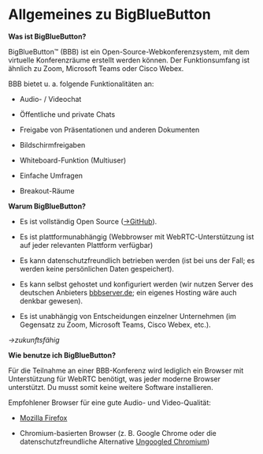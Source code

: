 Allgemeines zu BigBlueButton
============================

**Was ist BigBlueButton?**

BigBlueButton™ (BBB) ist ein Open-Source-Webkonferenzsystem, mit dem virtuelle Konferenzräume erstellt werden können. Der Funktionsumfang ist ähnlich zu Zoom, Microsoft Teams oder Cisco Webex.

BBB bietet u.&#x00A0;a. folgende Funktionalitäten an:

-   Audio- / Videochat

-   Öffentliche und private Chats

-   Freigabe von Präsentationen und anderen Dokumenten

-   Bildschirmfreigaben

-   Whiteboard-Funktion (Multiuser)

-   Einfache Umfragen

-   Breakout-Räume

**Warum BigBlueButton?**

-   Es ist vollständig Open Source ([→GitHub](https://github.com/bigbluebutton/bigbluebutton)).

-   Es ist plattformunabhängig (Webbrowser mit WebRTC-Unterstützung ist auf jeder relevanten Plattform verfügbar)

-   Es kann datenschutzfreundlich betrieben werden (ist bei uns der Fall; es werden keine persönlichen Daten gespeichert).

-   Es kann selbst gehostet und konfiguriert werden (wir nutzen Server des deutschen Anbieters [bbbserver.de](https://bbbserver.de/); ein eigenes Hosting wäre auch denkbar gewesen).

-   Es ist unabhängig von Entscheidungen einzelner Unternehmen (im Gegensatz zu Zoom, Microsoft Teams, Cisco Webex, etc.).

*→zukunftsfähig*

**Wie benutze ich BigBlueButton?**

Für die Teilnahme an einer BBB-Konferenz wird lediglich ein Browser mit Unterstützung für WebRTC benötigt, was jeder moderne Browser unterstützt. Du musst somit keine weitere Software installieren.

Empfohlener Browser für eine gute Audio- und Video-Qualität:

-   [Mozilla Firefox](https://www.mozilla.org/de/firefox/new/)

-   Chromium-basierten Browser (z.&#x00A0;B. Google Chrome oder die datenschutzfreundliche Alternative [Ungoogled Chromium](https://ungoogled-software.github.io/ungoogled-chromium-binaries/))
